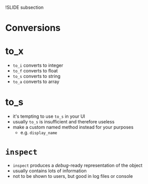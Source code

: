 !SLIDE subsection
# Conversions

# to_x

* `to_i` converts to integer
* `to_f` converts to float
* `to_s` converts to string
* `to_a` converts to array

# to_s

* it's tempting to use `to_s` in your UI
* usually `to_s` is insufficient and therefore useless
* make a custom named method instead for your purposes
  * e.g. `display_name`

# `inspect`

* `inspect` produces a *debug*-ready representation of the object
* usually contains lots of information
* not to be shown to users, but good in log files or console






